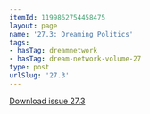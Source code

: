 ```yaml
---
itemId: 1199862754458475
layout: page
name: '27.3: Dreaming Politics'
tags:
- hasTag: dreamnetwork
- hasTag: dream-network-volume-27
type: post
urlSlug: '27.3'
---
```

<a href="files/pdfs/Volume_27/27.3_dreaming_politics.pdf" download="">Download issue 27.3</a>